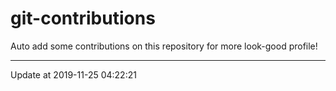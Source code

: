 # git-contributions

Auto add some contributions on this repository for more look-good profile!

---

Update at 2019-11-25 04:22:21
